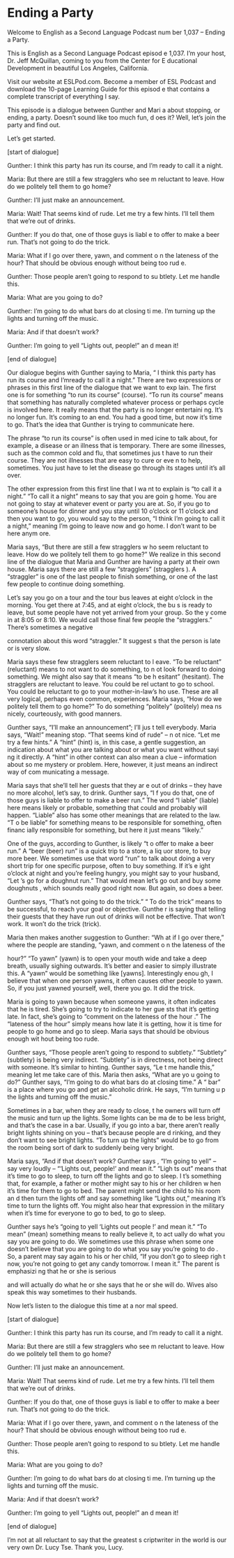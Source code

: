 # Ending a Party

Welcome to English as a Second Language Podcast num ber 1,037 – Ending a Party.

This is English as a Second Language Podcast episod e 1,037. I’m your host, Dr. Jeff McQuillan, coming to you from the Center for E ducational Development in beautiful Los Angeles, California.

Visit our website at ESLPod.com. Become a member of  ESL Podcast and download the 10-page Learning Guide for this episod e that contains a complete transcript of everything I say.

This episode is a dialogue between Gunther and Mari a about stopping, or ending, a party. Doesn’t sound like too much fun, d oes it? Well, let’s join the party and find out.

Let’s get started.

[start of dialogue]

Gunther: I think this party has run its course, and  I’m ready to call it a night.

Maria: But there are still a few stragglers who see m reluctant to leave. How do we politely tell them to go home?

Gunther: I’ll just make an announcement.

Maria: Wait! That seems kind of rude. Let me try a few hints. I’ll tell them that we’re out of drinks.

Gunther: If you do that, one of those guys is liabl e to offer to make a beer run. That’s not going to do the trick.

Maria: What if I go over there, yawn, and comment o n the lateness of the hour? That should be obvious enough without being too rud e.

Gunther: Those people aren’t going to respond to su btlety. Let me handle this.

Maria: What are you going to do?

Gunther: I’m going to do what bars do at closing ti me. I’m turning up the lights and turning off the music.

Maria: And if that doesn’t work?

Gunther: I’m going to yell “Lights out, people!” an d mean it!

[end of dialogue]

Our dialogue begins with Gunther saying to Maria, “ I think this party has run its course and I’mready to call it a night.” There are two expressions or phrases in this first line of the dialogue that we want to exp lain. The first one is for something “to run its course” (course). “To run its  course” means that something has naturally completed whatever process or perhaps  cycle is involved here. It really means that the party is no longer entertaini ng. It’s no longer fun. It’s coming to an end. You had a good time, but now it’s  time to go. That’s the idea that Gunther is trying to communicate here.

The phrase “to run its course” is often used in med icine to talk about, for example, a disease or an illness that is temporary.  There are some illnesses, such as the common cold and flu, that sometimes jus t have to run their course. They are not illnesses that are easy to cure or eve n to help, sometimes. You just have to let the disease go through its stages until  it’s all over.

The other expression from this first line that I wa nt to explain is “to call it a night.” “To call it a night” means to say that you are goin g home. You are not going to stay at whatever event or party you are at. So, if you go to someone’s house for dinner and you stay until 10 o’clock or 11 o’clock and then you want to go, you would say to the person, “I think I’m going to call  it a night,” meaning I’m going to leave now and go home. I don’t want to be here anym ore.

Maria says, “But there are still a few stragglers w ho seem reluctant to leave. How do we politely tell them to go home?” We realize in  this second line of the dialogue that Maria and Gunther are having a party at their own house. Maria says there are still a few “stragglers” (stragglers ). A “straggler” is one of the last people to finish something, or one of the last few people to continue doing something.

Let’s say you go on a tour and the tour bus leaves at eight o’clock in the morning. You get there at 7:45, and at eight o’clock, the bu s is ready to leave, but some people have not yet arrived from your group. So the y come in at 8:05 or 8:10. We would call those final few people the “stragglers.”  There’s sometimes a negative

connotation about this word “straggler.” It suggest s that the person is late or is very slow.

Maria says these few stragglers seem reluctant to l eave. “To be reluctant” (reluctant) means to not want to do something, to n ot look forward to doing something. We might also say that it means “to be h esitant” (hesitant). The stragglers are reluctant to leave. You could be rel uctant to go to school. You could be reluctant to go to your mother-in-law’s ho use. These are all very logical, perhaps even common, experiences. Maria says, “How do we politely tell them to go home?” To do something “politely” (politely) mea ns nicely, courteously, with good manners.

Gunther says, “I’ll make an announcement”; I’ll jus t tell everybody. Maria says, “Wait!” meaning stop. “That seems kind of rude” – n ot nice. “Let me try a few hints.” A “hint” (hint) is, in this case, a gentle suggestion, an indication about what you are talking about or what you want without sayi ng it directly. A “hint” in other context can also mean a clue – information about so me mystery or problem. Here, however, it just means an indirect way of com municating a message.

Maria says that she’ll tell her guests that they ar e out of drinks – they have no more alcohol, let’s say, to drink. Gunther says, “I f you do that, one of those guys is liable to offer to make a beer run.” The word “l iable” (liable) here means likely or probable, something that could and probably will  happen. “Liable” also has some other meanings that are related to the law. “T o be liable” for something means to be responsible for something, often financ ially responsible for something, but here it just means “likely.”

One of the guys, according to Gunther, is likely “t o offer to make a beer run.” A “beer (beer) run” is a quick trip to a store, a liq uor store, to buy more beer. We sometimes use that word “run” to talk about doing a  very short trip for one specific purpose, often to buy something. If it’s e ight o’clock at night and you’re feeling hungry, you might say to your husband, “Let ’s go for a doughnut run.” That would mean let’s go out and buy some doughnuts , which sounds really good right now. But again, so does a beer.

Gunther says, “That’s not going to do the trick.” “ To do the trick” means to be successful, to reach your goal or objective. Gunthe r is saying that telling their guests that they have run out of drinks will not be  effective. That won’t work. It won’t do the trick (trick).

Maria then makes another suggestion to Gunther: “Wh at if I go over there,” where the people are standing, “yawn, and comment o n the lateness of the

hour?” “To yawn” (yawn) is to open your mouth wide and take a deep breath, usually sighing outwards. It’s better and easier to  simply illustrate this. A “yawn” would be something like [yawns]. Interestingly enou gh, I believe that when one person yawns, it often causes other people to yawn.  So, if you just yawned yourself, well, there you go. It did the trick.

Maria is going to yawn because when someone yawns, it often indicates that he is tired. She’s going to try to indicate to her gue sts that it’s getting late. In fact, she’s going to “comment on the lateness of the hour .” The “lateness of the hour” simply means how late it is getting, how it is time  for people to go home and go to sleep. Maria says that should be obvious enough wit hout being too rude.

Gunther says, “Those people aren’t going to respond  to subtlety.” “Subtlety” (subtlety) is being very indirect. “Subtlety” is in directness, not being direct with someone. It’s similar to hinting. Gunther says, “Le t me handle this,” meaning let me take care of this. Maria then asks, “What are yo u going to do?” Gunther says, “I’m going to do what bars do at closing time.” A “ bar” is a place where you go and get an alcoholic drink. He says, “I’m turning u p the lights and turning off the music.”

Sometimes in a bar, when they are ready to close, t he owners will turn off the music and turn up the lights. Some lights can be ma de to be less bright, and that’s the case in a bar. Usually, if you go into a  bar, there aren’t really bright lights shining on you – that’s because people are d rinking, and they don’t want to see bright lights. “To turn up the lights” would be  to go from the room being sort of dark to suddenly being very bright.

Maria says, “And if that doesn’t work? Gunther says , “I’m going to yell” – say very loudly – “‘Lights out, people!’ and mean it.” “Ligh ts out” means that it’s time to go to sleep, to turn off the lights and go to sleep. I t’s something that, for example, a father or mother might say to his or her children w hen it’s time for them to go to bed. The parent might send the child to his room an d then turn the lights off and say something like “Lights out,” meaning it’s time to turn the lights off. You might also hear that expression in the military when it’s  time for everyone to go to bed, to go to sleep.

Gunther says he’s “going to yell ‘Lights out people !’ and mean it.” “To mean” (mean) something means to really believe it, to act ually do what you say you are going to do. We sometimes use this phrase when some one doesn’t believe that you are going to do what you say you’re going to do . So, a parent may say again to his or her child, “If you don’t go to sleep righ t now, you’re not going to get any candy tomorrow. I mean it.” The parent is emphasizi ng that he or she is serious

and will actually do what he or she says that he or  she will do. Wives also speak this way sometimes to their husbands.

Now let’s listen to the dialogue this time at a nor mal speed.

[start of dialogue]

Gunther: I think this party has run its course, and  I’m ready to call it a night.

Maria: But there are still a few stragglers who see m reluctant to leave. How do we politely tell them to go home?

Gunther: I’ll just make an announcement.

Maria: Wait! That seems kind of rude. Let me try a few hints. I’ll tell them that we’re out of drinks.

Gunther: If you do that, one of those guys is liabl e to offer to make a beer run. That’s not going to do the trick.

Maria: What if I go over there, yawn, and comment o n the lateness of the hour? That should be obvious enough without being too rud e.

Gunther: Those people aren’t going to respond to su btlety. Let me handle this.

Maria: What are you going to do?

Gunther: I’m going to do what bars do at closing ti me. I’m turning up the lights and turning off the music.

Maria: And if that doesn’t work?

Gunther: I’m going to yell “Lights out, people!” an d mean it!

[end of dialogue]

I’m not at all reluctant to say that the greatest s criptwriter in the world is our very own Dr. Lucy Tse. Thank you, Lucy.



